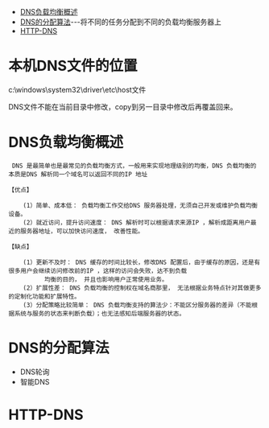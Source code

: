 * [DNS负载均衡概述](#DNS负载均衡概述)
* [DNS的分配算法](#DNS的分配算法)---将不同的任务分配到不同的负载均衡服务器上
* [HTTP-DNS](#HTTP-DNS)

# 本机DNS文件的位置

  c:\windows\system32\driver\etc\host文件
  
  DNS文件不能在当前目录中修改，copy到另一目录中修改后再覆盖回来。


# DNS负载均衡概述

     DNS 是最简单也是最常见的负载均衡方式，一般用来实现地理级别的均衡，DNS 负载均衡的本质是DNS 解析同一个域名可以返回不同的IP 地址

    【优点】
    
        (1）简单、成本低： 负载均衡工作交给DNS 服务器处理，无须自己开发或维护负载均衡设备。
        (2）就近访问，提升访问速度： DNS 解析时可以根据请求来源IP ，解析成距离用户最近的服务器地址，可以加快访问速度， 改善性能。
    
    【缺点】

        (1）更新不及时： DNS 缓存的时间比较长，修改DNS 配置后，由于缓存的原因，还是有很多用户会继续访问修改前的IP ，这样的访问会失败，达不到负载
              均衡的目的， 并且也影响用户正常使用业务。
        (2）扩展性差： DNS 负载均衡的控制权在域名商那里， 无法根据业务特点针对其做更多的定制化功能和扩展特性。
        (3）分配策略比较简单： DNS 负载均衡支持的算法少：不能区分服务器的差异（不能根据系统与服务的状态来判断负载）；也无法感知后端服务器的状态。

# DNS的分配算法
  * DNS轮询
  * 智能DNS


# HTTP-DNS
